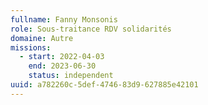 ```yaml
---
fullname: Fanny Monsonis
role: Sous-traitance RDV solidarités
domaine: Autre
missions:
  - start: 2022-04-03
    end: 2023-06-30
    status: independent
uuid: a782260c-5def-4746-83d9-627885e42101
---
```

